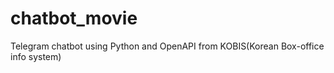 # chatbot_movie
Telegram chatbot using Python and OpenAPI from KOBIS(Korean Box-office info system)
